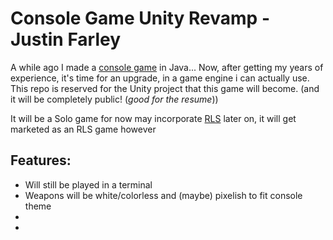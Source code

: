 # Console Game Unity Revamp - Justin Farley
A while ago I made a [console game](https://github.com/justinfarley/ConsoleGame) in Java... Now, after getting my years of experience, it's time for an upgrade, in a game engine i can actually use. This repo is reserved for the Unity project that this game will become. (and it will be completely public! (_good for the resume_))

It will be a Solo game for now may incorporate [RLS](https://justin-portfolio.farley-family.com/RedLobsterStudios-Website/mainpage.html) later on, it will get marketed as an RLS game however

## Features:
* Will still be played in a terminal
* Weapons will be white/colorless and (maybe) pixelish to fit console theme
* 
* 
